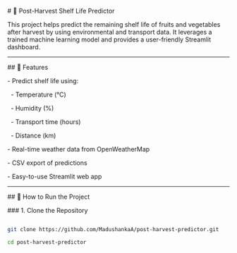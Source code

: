 \# 🥬 Post-Harvest Shelf Life Predictor



This project helps predict the remaining shelf life of fruits and vegetables after harvest by using environmental and transport data. It leverages a trained machine learning model and provides a user-friendly Streamlit dashboard.



---



\## 📌 Features



\- Predict shelf life using:

&nbsp; - Temperature (°C)

&nbsp; - Humidity (%)

&nbsp; - Transport time (hours)

&nbsp; - Distance (km)

\- Real-time weather data from OpenWeatherMap

\- CSV export of predictions

\- Easy-to-use Streamlit web app



---



\## 🚀 How to Run the Project



\### 1. Clone the Repository

```bash

git clone https://github.com/MadushankaA/post-harvest-predictor.git

cd post-harvest-predictor

